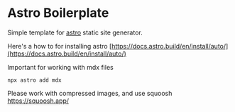 # Astro Boilerplate

Simple template for [astro](https://astro.build/) static site generator.

Here's a how to for installing astro [https://docs.astro.build/en/install/auto/](https://docs.astro.build/en/install/auto/)

Important for working with mdx files

```npx astro add mdx ```

Please work with compressed images, and use squoosh
https://squoosh.app/
